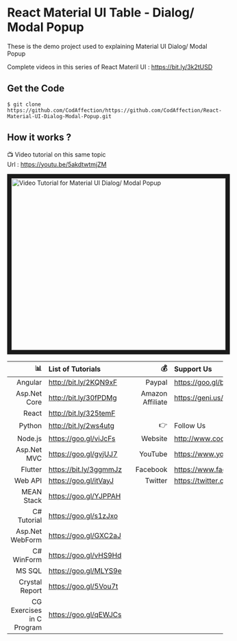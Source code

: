 # React Material UI Table - Dialog/ Modal Popup

These is the demo project used to explaining Material UI Dialog/ Modal Popup

Complete videos in this series of React Materil UI : https://bit.ly/3k2tUSD

## Get the Code

```
$ git clone https://github.com/CodAffection/https://github.com/CodAffection/React-Material-UI-Dialog-Modal-Popup.git
```

 ## How it works ?

 :tv: Video tutorial on this same topic  
 Url : https://youtu.be/5akdtwtmjZM
 
 <a href="http://www.youtube.com/watch?feature=player_embedded&v=5akdtwtmjZM
" target="_blank"><img src="http://img.youtube.com/vi/5akdtwtmjZM/0.jpg" 
alt="Video Tutorial for Material UI Dialog/ Modal Popup" width="500" height="400" border="10" /></a>


| :bar_chart:               |  List of Tutorials   |   | :moneybag:           | Support Us                           |
|--------------------------:|:---------------------|---|---------------------:|:-------------------------------------|
| Angular                   |http://bit.ly/2KQN9xF |   |Paypal                | https://goo.gl/bPcyXW                |
| Asp.Net Core              |http://bit.ly/30fPDMg |   |Amazon   Affiliate    | https://geni.us/JDzpE                |
| React                     |http://bit.ly/325temF |   |
| Python                    |http://bit.ly/2ws4utg |   | :point_right:        | Follow Us                            |
| Node.js                   |https://goo.gl/viJcFs |   |Website               |http://www.codaffection.com          |
| Asp.Net MVC               |https://goo.gl/gvjUJ7 |   |YouTube               |https://www.youtube.com/codaffection  |
| Flutter                   |https://bit.ly/3ggmmJz|   |Facebook              |https://www.facebook.com/codaffection |
| Web API                   |https://goo.gl/itVayJ |   |Twitter               |https://twitter.com/CodAffection      |
| MEAN Stack                |https://goo.gl/YJPPAH |   |
| C# Tutorial               |https://goo.gl/s1zJxo |   |
| Asp.Net WebForm           |https://goo.gl/GXC2aJ |   |
| C# WinForm                |https://goo.gl/vHS9Hd |   |
| MS SQL                    |https://goo.gl/MLYS9e |   |
| Crystal Report            |https://goo.gl/5Vou7t |   |
| CG Exercises in C Program |https://goo.gl/qEWJCs |   |
